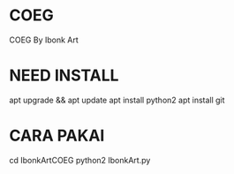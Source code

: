 # COEG
COEG By Ibonk Art


# NEED INSTALL
apt upgrade && apt update
apt install python2
apt install git

# CARA PAKAI
cd IbonkArtCOEG
python2 IbonkArt.py
